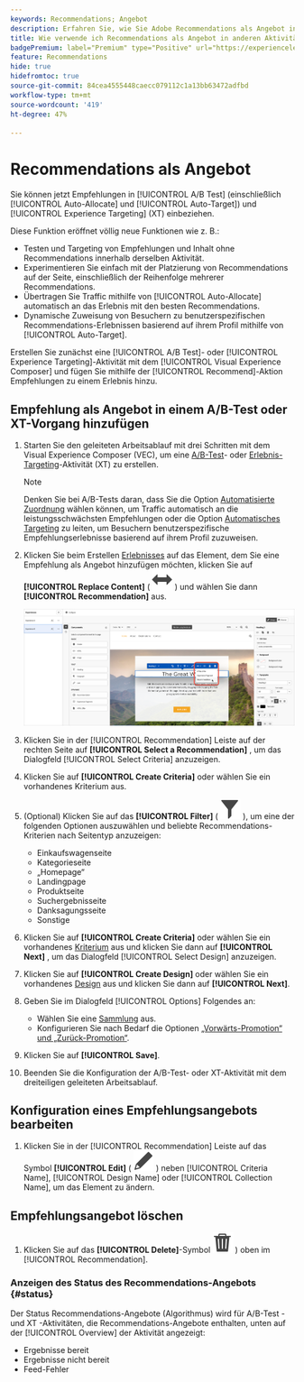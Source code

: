 ```yaml
---
keywords: Recommendations; Angebot
description: Erfahren Sie, wie Sie Adobe Recommendations als Angebot in A/B-Test-Aktivitäten (einschließlich automatischer Zuordnung und automatischen Targetings) und Erlebnis-Targeting(XT)-Aktivitäten nutzen.
title: Wie verwende ich Recommendations als Angebot in anderen Aktivitätstypen?
badgePremium: label="Premium" type="Positive" url="https://experienceleague.adobe.com/docs/target/using/introduction/intro.html?lang=en#premium newtab=true" tooltip="Hier finden Sie Informationen zum Lieferumfang von Target Premium."
feature: Recommendations
hide: true
hidefromtoc: true
source-git-commit: 84cea4555448caecc079112c1a13bb63472adfbd
workflow-type: tm+mt
source-wordcount: '419'
ht-degree: 47%

---
```


# Recommendations als Angebot

Sie können jetzt Empfehlungen in [!UICONTROL A/B Test] (einschließlich [!UICONTROL Auto-Allocate] und [!UICONTROL Auto-Target]) und [!UICONTROL Experience Targeting] (XT) einbeziehen.

Diese Funktion eröffnet völlig neue Funktionen wie z. B.:

* Testen und Targeting von Empfehlungen und Inhalt ohne Recommendations innerhalb derselben Aktivität.
* Experimentieren Sie einfach mit der Platzierung von Recommendations auf der Seite, einschließlich der Reihenfolge mehrerer Recommendations.
* Übertragen Sie Traffic mithilfe von [!UICONTROL Auto-Allocate] automatisch an das Erlebnis mit den besten Recommendations.
* Dynamische Zuweisung von Besuchern zu benutzerspezifischen Recommendations-Erlebnissen basierend auf ihrem Profil mithilfe von [!UICONTROL Auto-Target].

Erstellen Sie zunächst eine [!UICONTROL A/B Test]- oder [!UICONTROL Experience Targeting]-Aktivität mit dem [!UICONTROL Visual Experience Composer] und fügen Sie mithilfe der [!UICONTROL Recommend]-Aktion Empfehlungen zu einem Erlebnis hinzu.

## Empfehlung als Angebot in einem A/B-Test oder XT-Vorgang hinzufügen

1. Starten Sie den geleiteten Arbeitsablauf mit drei Schritten mit dem Visual Experience Composer (VEC), um eine [A/B-Test](/help/main/c-activities/t-test-ab/t-test-create-ab/test-create-ab.md)- oder [Erlebnis-Targeting](/help/main/c-activities/t-experience-target/t-xt-create/xt-create.md)-Aktivität (XT) zu erstellen.

   >[!NOTE]
   >
   >Denken Sie bei A/B-Tests daran, dass Sie die Option [Automatisierte Zuordnung](/help/main/c-activities/automated-traffic-allocation/automated-traffic-allocation.md) wählen können, um Traffic automatisch an die leistungsschwächsten Empfehlungen oder die Option [Automatisches Targeting](/help/main/c-activities/auto-target/auto-target-to-optimize.md) zu leiten, um Besuchern benutzerspezifische Empfehlungserlebnisse basierend auf ihrem Profil zuzuweisen.

1. Klicken Sie beim Erstellen [Erlebnisses](/help/main/c-experiences/c-visual-experience-composer/viztarget-options.md) auf das Element, dem Sie eine Empfehlung als Angebot hinzufügen möchten, klicken Sie auf **[!UICONTROL Replace Content]** ( ![Symbol „Inhalt ersetzen](/help/main/assets/icons/Switch.svg) ) und wählen Sie dann **[!UICONTROL Recommendation]** aus.

   ![Empfehlung als Angebot einfügen](/help/main/c-recommendations/t-create-recs-activity/assets/recs-as-offer.png)

1. Klicken Sie in der [!UICONTROL Recommendation] Leiste auf der rechten Seite auf **[!UICONTROL Select a Recommendation]** , um das Dialogfeld [!UICONTROL Select Criteria] anzuzeigen.

1. Klicken Sie auf **[!UICONTROL Create Criteria]** oder wählen Sie ein vorhandenes Kriterium aus.

1. (Optional) Klicken Sie auf das **[!UICONTROL Filter]** ( ![Filtersymbol](/help/main/assets/icons/Filter.svg) ), um eine der folgenden Optionen auszuwählen und beliebte Recommendations-Kriterien nach Seitentyp anzuzeigen:

   * Einkaufswagenseite
   * Kategorieseite
   * „Homepage“
   * Landingpage
   * Produktseite
   * Suchergebnisseite
   * Danksagungsseite
   * Sonstige

1. Klicken Sie auf **[!UICONTROL Create Criteria]** oder wählen Sie ein vorhandenes [Kriterium](/help/main/c-recommendations/c-algorithms/algorithms.md) aus und klicken Sie dann auf **[!UICONTROL Next]** , um das Dialogfeld [!UICONTROL Select Design] anzuzeigen.

1. Klicken Sie auf **[!UICONTROL Create Design]** oder wählen Sie ein vorhandenes [Design](/help/main/c-recommendations/c-design-overview/design-overview.md) aus und klicken Sie dann auf **[!UICONTROL  Next]**.

1. Geben Sie im Dialogfeld [!UICONTROL Options] Folgendes an:

   * Wählen Sie eine [Sammlung](/help/main/c-recommendations/c-products/collections.md) aus.
   * Konfigurieren Sie nach Bedarf die Optionen [„Vorwärts-Promotion“ und „Zurück-Promotion“](/help/main/c-recommendations/t-create-recs-activity/adding-promotions.md).

1. Klicken Sie auf **[!UICONTROL Save]**.
1. Beenden Sie die Konfiguration der A/B-Test- oder XT-Aktivität mit dem dreiteiligen geleiteten Arbeitsablauf.

## Konfiguration eines Empfehlungsangebots bearbeiten

1. Klicken Sie in der [!UICONTROL Recommendation] Leiste auf das Symbol **[!UICONTROL Edit]** ( ![Bearbeiten](/help/main/assets/icons/Edit.svg) ) neben [!UICONTROL Criteria Name], [!UICONTROL Design Name] oder [!UICONTROL Collection Name], um das Element zu ändern.

## Empfehlungsangebot löschen

1. Klicken Sie auf das **[!UICONTROL Delete]**-Symbol ![Löschsymbol](/help/main/assets/icons/Delete.svg) ) oben im [!UICONTROL Recommendation].

### Anzeigen des Status des Recommendations-Angebots {#status}

Der Status Recommendations-Angebote (Algorithmus) wird für A/B-Test - und XT -Aktivitäten, die Recommendations-Angebote enthalten, unten auf der [!UICONTROL Overview] der Aktivität angezeigt:

* Ergebnisse bereit
* Ergebnisse nicht bereit
* Feed-Fehler
